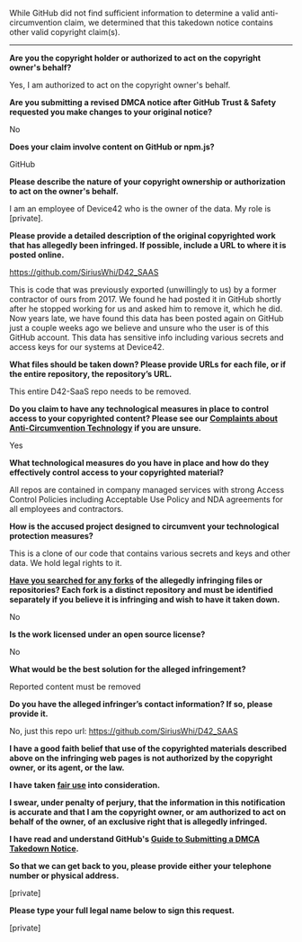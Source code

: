While GitHub did not find sufficient information to determine a valid anti-circumvention claim, we determined that this takedown notice contains other valid copyright claim(s).

---

**Are you the copyright holder or authorized to act on the copyright owner's behalf?**

Yes, I am authorized to act on the copyright owner's behalf.

**Are you submitting a revised DMCA notice after GitHub Trust & Safety requested you make changes to your original notice?**

No

**Does your claim involve content on GitHub or npm.js?**

GitHub

**Please describe the nature of your copyright ownership or authorization to act on the owner's behalf.**

I am an employee of Device42 who is the owner of the data. My role is [private].

**Please provide a detailed description of the original copyrighted work that has allegedly been infringed. If possible, include a URL to where it is posted online.**

https://github.com/SiriusWhi/D42_SAAS

This is code that was previously exported (unwillingly to us) by a former contractor of ours from 2017. We found he had posted it in GitHub shortly after he stopped working for us and asked him to remove it, which he did. Now years late, we have found this data has been posted again on GitHub just a couple weeks ago we believe and unsure who the user is of this GitHub account. This data has sensitive info including various secrets and access keys for our systems at Device42.

**What files should be taken down? Please provide URLs for each file, or if the entire repository, the repository’s URL.**

This entire D42-SaaS repo needs to be removed.

**Do you claim to have any technological measures in place to control access to your copyrighted content? Please see our <a href="https://docs.github.com/articles/guide-to-submitting-a-dmca-takedown-notice#complaints-about-anti-circumvention-technology">Complaints about Anti-Circumvention Technology</a> if you are unsure.**

Yes

**What technological measures do you have in place and how do they effectively control access to your copyrighted material?**

All repos are contained in company managed services with strong Access Control Policies including Acceptable Use Policy and NDA agreements for all employees and contractors.

**How is the accused project designed to circumvent your technological protection measures?**

This is a clone of our code that contains various secrets and keys and other data. We hold legal rights to it.

**<a href="https://docs.github.com/articles/dmca-takedown-policy#b-what-about-forks-or-whats-a-fork">Have you searched for any forks</a> of the allegedly infringing files or repositories? Each fork is a distinct repository and must be identified separately if you believe it is infringing and wish to have it taken down.**

No

**Is the work licensed under an open source license?**

No

**What would be the best solution for the alleged infringement?**

Reported content must be removed

**Do you have the alleged infringer’s contact information? If so, please provide it.**

No, just this repo url: https://github.com/SiriusWhi/D42_SAAS

**I have a good faith belief that use of the copyrighted materials described above on the infringing web pages is not authorized by the copyright owner, or its agent, or the law.**

**I have taken <a href="https://www.lumendatabase.org/topics/22">fair use</a> into consideration.**

**I swear, under penalty of perjury, that the information in this notification is accurate and that I am the copyright owner, or am authorized to act on behalf of the owner, of an exclusive right that is allegedly infringed.**

**I have read and understand GitHub's <a href="https://docs.github.com/articles/guide-to-submitting-a-dmca-takedown-notice/">Guide to Submitting a DMCA Takedown Notice</a>.**

**So that we can get back to you, please provide either your telephone number or physical address.**

[private]

**Please type your full legal name below to sign this request.**

[private]

